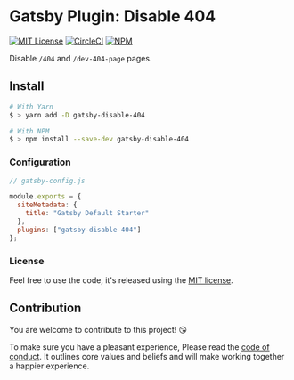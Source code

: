 # Gatsby Plugin: Disable 404


[![MIT License](https://badgen.now.sh/badge/License/MIT/blue)](https://github.com/sbstjn/gatsby-disable-404/blob/master/LICENSE.md)
[![CircleCI](https://badgen.net/circleci/github/sbstjn/gatsby-disable-404)](https://circleci.com/gh/sbstjn/gatsby-disable-404)
[![NPM](https://badgen.net/npm/v/gatsby-disable-404)](https://www.npmjs.com/package/gatsby-disable-404)

Disable `/404` and `/dev-404-page` pages.

## Install

```bash
# With Yarn
$ > yarn add -D gatsby-disable-404

# With NPM
$ > npm install --save-dev gatsby-disable-404
```

### Configuration

```js
// gatsby-config.js

module.exports = {
  siteMetadata: {
    title: "Gatsby Default Starter"
  },
  plugins: ["gatsby-disable-404"]
};
```

### License

Feel free to use the code, it's released using the [MIT license](LICENSE.md).

## Contribution

You are welcome to contribute to this project! 😘

To make sure you have a pleasant experience, Please read the [code of conduct](CODE_OF_CONDUCT.md). It outlines core values and beliefs and will make working together a happier experience.
